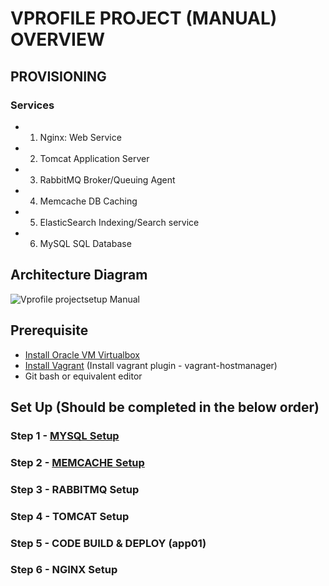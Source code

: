 # VPROFILE PROJECT (MANUAL) OVERVIEW

## PROVISIONING

### Services
- 1. Nginx:
Web Service
- 2. Tomcat
Application Server
- 3. RabbitMQ
Broker/Queuing Agent
- 4. Memcache
DB Caching
- 5. ElasticSearch
Indexing/Search service
- 6. MySQL
SQL Database


## Architecture Diagram

![Vprofile projectsetup Manual](https://github.com/Sulemoore/DevOps-Projects/assets/101164153/03c4824b-6d97-42ba-a6bd-dc41a6d8b706)

## Prerequisite

- [Install Oracle VM Virtualbox](https://www.google.com/url?sa=t&rct=j&q=&esrc=s&source=web&cd=&cad=rja&uact=8&ved=2ahUKEwj2_qL-k5-BAxULl2oFHWgeD-AQFnoECBIQAQ&url=https%3A%2F%2Fwww.virtualbox.org%2Fwiki%2FDownloads&usg=AOvVaw2aIAdQV7iMGmQmEtwhZCT0&opi=89978449)
- [Install Vagrant](https://www.google.com/url?sa=t&rct=j&q=&esrc=s&source=web&cd=&cad=rja&uact=8&ved=2ahUKEwi5z8-UlJ-BAxWslWoFHXuIC4UQFnoECBgQAQ&url=https%3A%2F%2Fdeveloper.hashicorp.com%2Fvagrant%2Fdocs%2Finstallation&usg=AOvVaw22zitKutSvAXkC3V3RmGOJ&opi=89978449) (Install vagrant plugin - vagrant-hostmanager)
- Git bash or equivalent editor

## Set Up (Should be completed in the below order)

### Step 1 - [MYSQL Setup](https://github.com/Sulemoore/DevOps-Projects/blob/main/VProfile-Project/MYSQL%20Setup/Setup.md)
### Step 2 - [MEMCACHE Setup](https://github.com/Sulemoore/DevOps-Projects/blob/main/VProfile-Project/MEMCACHE-Setup/Setup.md)
### Step 3 - RABBITMQ Setup
### Step 4 - TOMCAT Setup
### Step 5 - CODE BUILD & DEPLOY (app01)
### Step 6 - NGINX Setup
